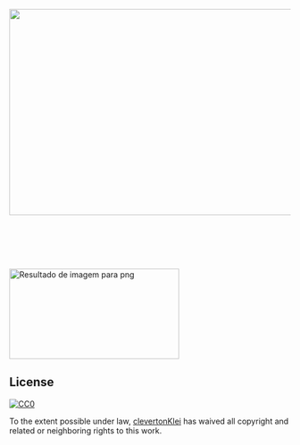 <img style="-webkit-user-select: none;cursor: zoom-in;" src="https://camo.githubusercontent.com/c864264d01b4fec62b1507aa392ab861c2cf962c/68747470733a2f2f63646e2e706978616261792e636f6d2f70686f746f2f323031372f30392f31342f31312f31332f77617465722d323734383635375f3936305f3732302e706e67" width="694" height="370"><img class="irc_mi" src="https://cdn.pixabay.com/photo/2017/09/14/11/13/water-2748657_960_720.png" onload="typeof google==='object'&amp;&amp;google.aft&amp;&amp;google.aft(this)" width="304" height="162" style="margin-top: 96px;" alt="Resultado de imagem para png">


## License

[![CC0](http://mirrors.creativecommons.org/presskit/buttons/88x31/svg/cc-zero.svg)](https://creativecommons.org/publicdomain/zero/1.0/)

To the extent possible under law, [clevertonKlei]( https://www.facebook.com/businessClever/?eid=ARD7obaPI7tEUubd6waCeHLKb9poJzGSNNhV9wZs5kd9424eyodjqrVg7MxzkIv6qvkSI0o7yI5F-1nF   ) has waived all copyright and related or neighboring rights to this work.
